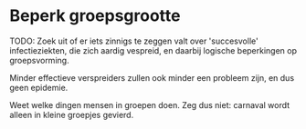 # Beperk groepsgrootte

TODO: Zoek uit of er iets zinnigs te zeggen valt over 'succesvolle' infectieziekten, die zich aardig vespreid, en daarbij logische beperkingen op groepsvorming.

Minder effectieve verspreiders zullen ook minder een probleem zijn, en dus geen epidemie.

Weet welke dingen mensen in groepen doen. Zeg dus niet: carnaval wordt alleen in kleine groepjes gevierd.
